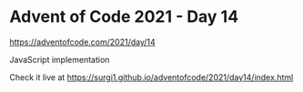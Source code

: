 # Advent of Code 2021 - Day 14

https://adventofcode.com/2021/day/14

JavaScript implementation

Check it live at https://surgi1.github.io/adventofcode/2021/day14/index.html